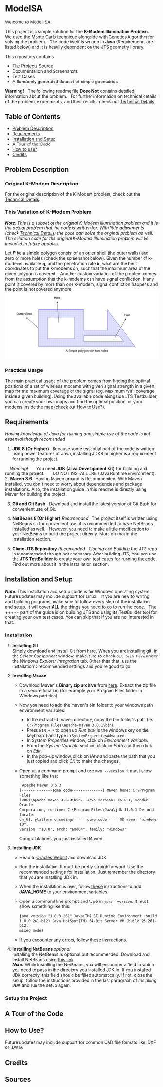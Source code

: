 # ModelSA

Welcome to Model-SA.   

This project is a simple solution for the **K-Modem Illumination Problem**.  
We used the Monte Carlo technique alongside with Genetics Algorithm for solving the problem.  
The code itself is written in __Java__ (Requirements are listed below) and it is heavily dependent on the JTS geometry library.   

This repository contains   
- The Projects Source   
- Documentation and Screenshots   
- Test Cases   
- A Randomly generated dataset of simple geometries   

**Warning!**   
The following readme file **Dose Not** contains detailed information about the problem.  
For further information on technical details of the problem, experiments, and their results, check out [Technical Details](TechincalDetails.md).

## Table of Contents
* [Problem Description](#problem-description)
* [Requirements](#requirements)
* [Installation and Setup](#installation_and_setup) 
* [A Tour of the Code](#a_tour_of_the_code) 
* [How to use?](#how_to_use?)
* [Credits](#credits)  

## Problem Description
### Original K-Modem Description
For the original description of the K-Modem problem, check out the [Technical Details](TechincalDetails.md#problem_description).

### This Variation of K-Modem Problem
_**Note**: This is a subset of the original K-Modem illumination problem and it is the actual problem that the code is written for. With little adjustments (check [Technical Details](TechincalDetails.md#problem_description)) the code can solve the original problem as well. The solution code for the original K-Modem Illumination problem will be included in future updates._  
  

Let **_P_** be a simple polygon consist of an outer shell (the outer walls) and zero or more holes (check the screenshot below). Given the number of k-modems available **_q_**, and the penetration rate **_k_**, what are the best coordinates to put the k-modems on, such that the maximum area of the given polygon is covered.   
Another custom variation of the problem comes from the assumption that the k-modems can have signal confliction. If any point is covered by more than one k-modem, signal confliction happens and the point is not covered anymore.   
![sc1](/docs/screenshots/sc1.jpg)

### Practical Usage
The main practical usage of the problem comes from finding the optimal positions of a set of wireless modems with given signal strength in a given map for the maximum coverage of the signal (eg. Maximum WiFi coverage inside a given building).
Using the available code alongside JTS Testbuilder, you can create your own maps and find the optimal position for your modems inside the map (check out [How to Use?](#how_to_use?)).


## Requirements
_Having knowledge of Java for running and simple use of the code is not essential though recomended_  
  
1. **JDK 8 (Or Higher)**   
Because some essential part of the code is written using newer features of Java, installing JDK8 or higher is a requirement for running the project. 

    *Warning!*  
    You need **JDK (Java Development Kit)** for building and running the project.  
    DO NOT INSTALL JRE (Java Runtime Environment).   
2. **Maven 3.6**  
Having Maven around is Recommended. With Maven installed, you don't need to worry about dependencies and package installations. Also, the installation guide in this readme is directly using Maven for building the project.

3. **Git and Git Bash**  
Download and install the latest version of Git Bash for convenient use of Git.

4. **NetBeans 8 (Or Higher)** _Recomended_  
The project itself is written using NetBeans so for convenient use, it is recommended to have NetBeans installed as well.  
However, you need to make a little modification to your NetBeans to build the project directly. More on that in the Installation section.  

5. **Clone JTS Repository** _Recomended_  
_Cloning_ and _Building_ the JTS repo is recommended though not necessary. After building JTS, You can use the **JTS TestBuilder** to create your own test cases for running the code. Find out more about it in the installation section.  

## Installation and Setup
**_Note:_** This installation and setup guide is for Windows operating system. Future updates may include support for Linux.  
If you are new to writing and building programs, make sure to follow every step of the installation and setup. It will cover **ALL** the things you need to do to run the code.  
The +++++ part of the guide is on building JTS and using its TestBuilder tool for creating your own test cases. You can skip that if you are not interested in that. 
### Installation  

1. **Installing Git**  
Simply download and install Git from [here](https://git-scm.com/downloads). When you are installing git, in the *Select Component* window, make sure to check `Git Bash Here` under the *Windows Explorer integration* tab. Other than that, use the installation's recommended settings and you're good to go.  

2. **Installing Maven**  
    - Download Maven's **Binary zip archive** from [here](https://maven.apache.org/download.cgi). Extract the zip file in a secure location (for example your Program Files folder in Windows partition).
    
    - Now you need to add the maven's bin folder to your windows path environment variables.
        * In the extracted maven directory, copy the bin folder's path (ie. `C:\Program Files\apache-maven-3.8.1\bin`).
        * Press `WIN + R` to open up *Run* (`WIN` is the windows key on the keyboard) and type in `SystemPropertiesAdvanced`.
        * In *System Properties* window, click on *Environment Variable*.
        * From the _System Variable_ section, click on _Path_ and then click on _Edit_.
        * In the pop-up window, click on _New_ and paste the path that you just copied and click _OK_ to make the changes. 

    - Open up a command prompt and use `mvn --version`.
It must show something like this:<pre>
<code>Apache Maven 3.6.3 (--------------some code--------------)
Maven home: C:\Program Files (x86)\apache-maven-3.6.3\bin\..
Java version: 15.0.1, vendor: Oracle Corporation, runtime: C:\Program Files\Java\jdk-15.0.1
Default locale: en_US, platform encoding: ---- some code ----
OS name: "windows 10", version: "10.0", arch: "amd64", family: "windows"
</code></pre>Congratulations, you just installed Maven.  

3. **Installing JDK**  

    - Head to [Oracles Websit](https://www.oracle.com/java/technologies/javase-downloads.html) and download JDK.
    
    - Run the installation. It must be pretty straightforward. Use the recommended settings for installation. Just remember the directory that you are installing JDK in.
    - When the installation is over, follow [these](https://javatutorial.net/set-java-home-windows-10) instructions to add **JAVA_HOME** to your environment variables.
    - Open a command line prompt and type in `java -version`. It must show something like this:<pre>
<code>java version "1.8.0_261"
Java(TM) SE Runtime Environment (build 1.8.0_261-b12)
Java HotSpot(TM) 64-Bit Server VM (build 25.261-b12, mixed mode)
</code></pre>
    - If you encounter any errors, follow [these](https://www.javatpoint.com/how-to-set-path-in-java) instructions.  
    
4. **Installing NetBeans** _optional_  
Installing the NetBeans is optional but recommended. Download and install NetBeans using [this link](https://netbeans.apache.org/download/index.html).<br>
    **_Note:_** While installing the NetBeans, you will encounter a field in which you need to pass in the directory you installed JDK in. If you installed JDK correctly, this field should be filled automatically. If not, close the setup, follow the instructions provided in the last paragraph of _Installing JDK_ and run the setup again.

### Setup the Project

## A Tour of the Code

## How to Use?
Future updates may include support for common CAD file formats like .DXF or .DWG.
## Credits

## Sources